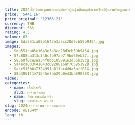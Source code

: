 ```yaml
---
title: 2024เสื้อโค้ทผ้าวูลหนาอบอุ่นสำหรับผู้หญิงเสื้อคลุมโอเวอร์ไซส์มีฮู้ดสำหรับฤดูหนาว
price: '5441.16'
price_original: '12366.21'
currency: THB
discount: 56%
rating: 4.5
volume: 63
image: Sda551ca05e1643e3a3cc28d9cb59b9454.jpg
images:
  - Sda551ca05e1643e3a3cc28d9cb59b9454.jpg
  - S7c888ca343c346cfb97ae7f9bd60eb37i.jpg
  - S9360f0ce2ea34f0bb105891e3d36b38cg.jpg
  - Sa4eca833441843c0928816af76595192B.jpg
  - Sacc515b0a7324991a811bc4dda6bff01X.jpg
  - S8a3061f1e71545e7ab29b0ed3ba89076X.jpg
video: ''
categories:
  - name: เสื้อผ้าสตรี
    slug: เส-อผ-าสตร
  - name: ที่ทำจากขนสัตว์จริง
    slug: ทำจากขนส-ตว-จร
slug: 2024เส-อโค-ทผ-าว-ลหนาอบอ
encode: oE1S4NY
lang: th
---
```

  